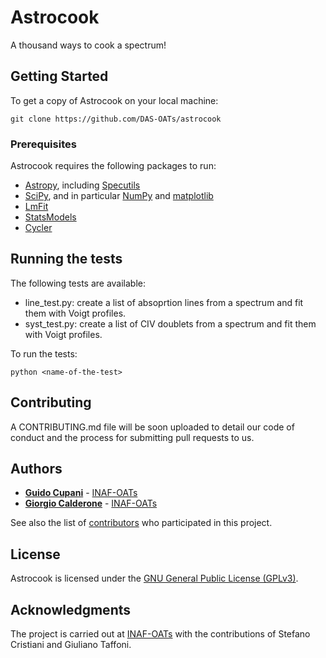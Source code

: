 # Astrocook

A thousand ways to cook a spectrum!

## Getting Started

To get a copy of Astrocook on your local machine: 

```
git clone https://github.com/DAS-OATs/astrocook
```

### Prerequisites

Astrocook requires the following packages to run:

* [Astropy](http://www.astropy.org), including [Specutils](http://specutils.readthedocs.io/en/latest/)
* [SciPy](https://www.scipy.org), and in particular [NumPy](http://www.numpy.org) and [matplotlib](https://matplotlib.org) 
* [LmFit](https://lmfit.github.io/lmfit-py/)
* [StatsModels](http://www.statsmodels.org/stable/index.html)
* [Cycler](https://pypi.python.org/pypi/Cycler)


## Running the tests

The following tests are available:

* line_test.py: create a list of absoprtion lines from a spectrum and fit them with Voigt profiles.
* syst_test.py: create a list of CIV doublets from a spectrum and fit them with Voigt profiles.

To run the tests:

```
python <name-of-the-test>
```

## Contributing

A CONTRIBUTING.md file will be soon uploaded to detail our code of conduct and the process for submitting pull requests to us.

## Authors

* **[Guido Cupani](https://github.com/gcupani)** - [INAF-OATs](http://www.oats.inaf.it/index.php/en/)
* **[Giorgio Calderone](https://github.com/gcalderone)** - [INAF-OATs](http://www.oats.inaf.it/index.php/en/)

See also the list of [contributors](https://github.com/your/project/contributors) who participated in this project.

## License

Astrocook is licensed under the [GNU General Public License (GPLv3)](https://www.gnu.org/licenses/gpl-3.0.en.html).

## Acknowledgments

The project is carried out at [INAF-OATs](http://www.oats.inaf.it/index.php/en/) with the contributions of Stefano Cristiani and Giuliano Taffoni.